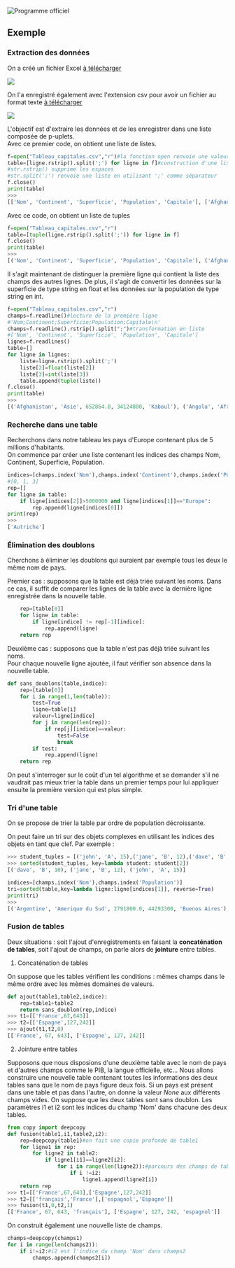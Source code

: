 ![Programme officiel ](assets/bo2.png)

## Exemple

### Extraction des données

On a créé un fichier Excel [à télécharger](assets/Tableau_capitales.xlsx)		

![](assets/Image_Excel.png)	

On l'a enregistré également avec l'extension csv pour avoir un fichier au format texte [à télécharger](assets/Tableau_capitales.csv)

![](assets/Image_csv.png)

L'objectif est d'extraire les données et de les enregistrer dans une liste composée de p-uplets.    
Avec ce premier code, on obtient une liste de listes.

```python
f=open("Tableau_capitales.csv","r")#la fonction open renvoie une valeur affectée à la variable f
table=[ligne.rstrip().split(';') for ligne in f]#construction d'une liste par compréhension
#str.rstrip() supprime les espaces
#str.split(';') renvoie une liste en utilisant ';' comme séparateur
f.close()
print(table)
>>>
[['Nom', 'Continent', 'Superficie', 'Population', 'Capitale'], ['Afghanistan', 'Asie', '652864.0', '34124800', 'Kaboul'], ['Angola', 'Afrique', '1246700.0', '30355900', 'Luanda'], ['Albanie', 'Europe', '28748.0', '2048000', 'Tirana'], ['Andorre', 'Europe', '468.0', '85600', 'Andorre-la-Vieille'], ['Argentine', 'Amerique du Sud', '2791800.0', '44293300', 'Buenos Aires'], ['Armenie', 'Asie', '29800.0', '3045200', 'Erevan'], ['Australie', 'Oceanie', '7692060.0', '23470100', 'Canberra'], ['Autriche', 'Europe', '83871.0', '8754400', 'Vienne']]
```

Avec ce code, on obtient un liste de tuples

```python
f=open("Tableau_capitales.csv","r")
table=[tuple(ligne.rstrip().split(';')) for ligne in f]
f.close()
print(table)
>>>
[('Nom', 'Continent', 'Superficie', 'Population', 'Capitale'), ('Afghanistan', 'Asie', '652864.0', '34124800', 'Kaboul'), ('Angola', 'Afrique', '1246700.0', '30355900', 'Luanda'), ('Albanie', 'Europe', '28748.0', '2048000', 'Tirana'), ('Andorre', 'Europe', '468.0', '85600', 'Andorre-la-Vieille'), ('Argentine', 'Amerique du Sud', '2791800.0', '44293300', 'Buenos Aires'), ('Armenie', 'Asie', '29800.0', '3045200', 'Erevan'), ('Australie', 'Oceanie', '7692060.0', '23470100', 'Canberra'), ('Autriche', 'Europe', '83871.0', '8754400', 'Vienne')]
```
Il s'agit maintenant de distinguer la première ligne qui contient la liste des champs des autres lignes. De plus, il s'agit de convertir les données sur la superficie de type string en float et les données sur la population de type string en int.

```python
f=open("Tableau_capitales.csv","r")
champs=f.readline()#lecture de la première ligne
#'Nom;Continent;Superficie;Population;Capitale\n'
champs=f.readline().rstrip().split(";")#transformation en liste
#['Nom', 'Continent', 'Superficie', 'Population', 'Capitale']
lignes=f.readlines()
table=[]
for ligne in lignes:
    liste=ligne.rstrip().split(';')
    liste[2]=float(liste[2])
    liste[3]=int(liste[3])
    table.append(tuple(liste))
f.close()
print(table)
>>>
[('Afghanistan', 'Asie', 652864.0, 34124800, 'Kaboul'), ('Angola', 'Afrique', 1246700.0, 30355900, 'Luanda'), ('Albanie', 'Europe', 28748.0, 2048000, 'Tirana'), ('Andorre', 'Europe', 468.0, 85600, 'Andorre-la-Vieille'), ('Argentine', 'Amerique du Sud', 2791800.0, 44293300, 'Buenos Aires'), ('Armenie', 'Asie', 29800.0, 3045200, 'Erevan'), ('Australie', 'Oceanie', 7692060.0, 23470100, 'Canberra'), ('Autriche', 'Europe', 83871.0, 8754400, 'Vienne')]
```
### Recherche dans une table

Recherchons dans notre tableau les pays d'Europe contenant plus de 5 millions d'habitants.   
On commence par créer une liste contenant les indices des champs Nom, Continent, Superficie, Population.  

```python
indices=[champs.index('Nom'),champs.index('Continent'),champs.index('Population')]         
#[0, 1, 3]
rep=[]
for ligne in table:
    if ligne[indices[2]]>5000000 and ligne[indices[1]]=="Europe":
        rep.append(ligne[indices[0]])
print(rep)
>>>
['Autriche']
```
### Élimination des doublons

Cherchons à éliminer les doublons qui auraient par exemple tous les deux le même nom de pays.   

Premier cas : supposons que la table est déjà triée suivant les noms. 
Dans ce cas, il suffit de comparer les lignes de la table avec la dernière ligne enregistrée dans la nouvelle table.

```python
    rep=[table[0]]
    for ligne in table:
        if ligne[indice] != rep[-1][indice]:
            rep.append(ligne)
    return rep
```

Deuxième cas : supposons que la table n'est pas déjà triée suivant les noms.     
Pour chaque nouvelle ligne ajoutée, il faut vérifier son absence dans la nouvelle table.

```python
def sans_doublons(table,indice):
    rep=[table[0]]
    for i in range(1,len(table)):
        test=True
        ligne=table[i]
        valeur=ligne[indice]
        for j in range(len(rep)):
            if rep[j][indice]==valeur:
                test=False
                break
        if test:
            rep.append(ligne)
    return rep
```

On peut s'interroger sur le coût d'un tel algorithme et se demander s'il ne vaudrait pas mieux trier la table dans un premier temps pour lui appliquer ensuite la première version qui est plus simple.

### Tri d'une table

On se propose de trier la table par ordre de population décroissante.    

On peut faire un tri sur des objets complexes en utilisant les indices des objets en tant que clef.
Par exemple :

```python
>>> student_tuples = [('john', 'A', 15),('jane', 'B', 12),('dave', 'B', 10)]
>>> sorted(student_tuples, key=lambda student: student[2])
[('dave', 'B', 10), ('jane', 'B', 12), ('john', 'A', 15)]
```
```python
indices=[champs.index('Nom'),champs.index('Population')]         
tri=sorted(table,key=lambda ligne:ligne[indices[1]], reverse=True)
print(tri)
>>>
[('Argentine', 'Amerique du Sud', 2791800.0, 44293300, 'Buenos Aires'), ('Afghanistan', 'Asie', 652864.0, 34124800, 'Kaboul'), ('Angola', 'Afrique', 1246700.0, 30355900, 'Luanda'), ('Australie', 'Oceanie', 7692060.0, 23470100, 'Canberra'), ('Autriche', 'Europe', 83871.0, 8754400, 'Vienne'), ('Armenie', 'Asie', 29800.0, 3045200, 'Erevan'), ('Albanie', 'Europe', 28748.0, 2048000, 'Tirana'), ('Andorre', 'Europe', 468.0, 85600, 'Andorre-la-Vieille')]
```
### Fusion de tables

Deux situations : soit l'ajout d'enregistrements en faisant la **concaténation de tables**, soit l'ajout de champs, on parle alors de **jointure** entre tables.

1. Concaténation de tables

On suppose que les tables vérifient les conditions : mêmes champs dans le même ordre avec les mêmes domaines de valeurs.
```python
def ajout(table1,table2,indice):
    rep=table1+table2
    return sans_doublon(rep,indice)
>>> t1=[['France',67,643]]
>>> t2=[['Espagne',127,242]]
>>> ajout(t1,t2,0)
[['France', 67, 643], ['Espagne', 127, 242]]
```

2. Jointure entre tables

Supposons que nous disposions d'une deuxième table avec le nom de pays et d'autres champs comme le PIB, la langue officielle, etc... Nous allons construire une nouvelle table contenant toutes les informations des deux tables sans que le nom de pays figure deux fois. Si un pays est présent dans une table et pas dans l'autre, on donne la valeur *None* aux différents champs vides. On suppose que les deux tables sont sans doublon.
Les paramètres i1 et i2 sont les indices du champ 'Nom' dans chacune des deux tables.

```python
from copy import deepcopy
def fusion(table1,i1,table2,i2):
    rep=deepcopy(table1)#on fait une copie profonde de table1
    for ligne1 in rep:
        for ligne2 in table2:
            if ligne1[i1]==ligne2[i2]:
                for i in range(len(ligne2)):#parcours des champs de table2
                    if i !=i2:
                        ligne1.append(ligne2[i])
    return rep
>>> t1=[['France',67,643],['Espagne',127,242]]
>>> t2=[['français','France'],['espagnol','Espagne']]
>>> fusion(t1,0,t2,1)
[['France', 67, 643, 'français'], ['Espagne', 127, 242, 'espagnol']]
```

On construit également une nouvelle liste de champs.

```python
champs=deepcopy(champs1)
for i in range(len(champs2)):
    if i!=i2:#i2 est l'indice du champ 'Nom' dans champs2
        champs.append(champs2[i])
```
